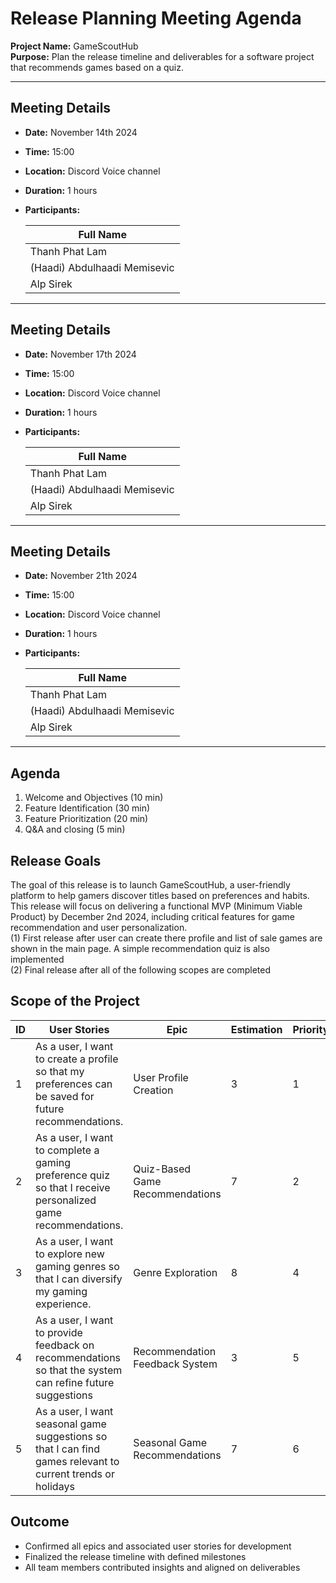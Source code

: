 # Release Planning Meeting Agenda

**Project Name:** GameScoutHub  
**Purpose:** Plan the release timeline and deliverables for a software project that recommends games based on a quiz.

---

## Meeting Details

- **Date:** November 14th 2024
- **Time:** 15:00
- **Location:** Discord Voice channel
- **Duration:** 1 hours
- **Participants:**

  | Full Name                    |
  | ---------------------------- |
  | Thanh Phat Lam               |
  | (Haadi) Abdulhaadi Memisevic |
  | Alp Sirek                    |

---


## Meeting Details

- **Date:** November 17th 2024
- **Time:** 15:00
- **Location:** Discord Voice channel
- **Duration:** 1 hours
- **Participants:**

  | Full Name                    |
  | ---------------------------- |
  | Thanh Phat Lam               |
  | (Haadi) Abdulhaadi Memisevic |
  | Alp Sirek                    |

---


## Meeting Details

- **Date:** November 21th 2024
- **Time:** 15:00
- **Location:** Discord Voice channel
- **Duration:** 1 hours
- **Participants:**

  | Full Name                    |
  | ---------------------------- |
  | Thanh Phat Lam               |
  | (Haadi) Abdulhaadi Memisevic |
  | Alp Sirek                    |

---


## Agenda

1. Welcome and Objectives (10 min)
2. Feature Identification (30 min)
3. Feature Prioritization (20 min)
4. Q&A and closing (5 min)

## Release Goals

The goal of this release is to launch GameScoutHub, a user-friendly platform to help gamers discover titles based on preferences and habits. This release will focus on delivering a functional MVP (Minimum Viable Product) by December 2nd 2024, including critical features for game recommendation and user personalization.  
(1) First release after user can create there profile and list of sale games are shown in the main page. A simple recommendation quiz is also implemented  
(2) Final release after all of the following scopes are completed

## Scope of the Project

| ID  | User Stories                                                                                                | Epic                            | Estimation | Priority |
| --- | ----------------------------------------------------------------------------------------------------------- | ------------------------------- | ---------- | -------- |
| 1   | As a user, I want to create a profile so that my preferences can be saved for future recommendations.       | User Profile Creation           | 3          | 1        |
| 2   | As a user, I want to complete a gaming preference quiz so that I receive personalized game recommendations. | Quiz-Based Game Recommendations | 7          | 2        |
| 3   | As a user, I want to explore new gaming genres so that I can diversify my gaming experience.                | Genre Exploration               | 8          | 4        |
| 4   | As a user, I want to provide feedback on recommendations so that the system can refine future suggestions   | Recommendation Feedback System  | 3          | 5        |
| 5   | As a user, I want seasonal game suggestions so that I can find games relevant to current trends or holidays | Seasonal Game Recommendations   | 7          | 6        |

## Outcome

- Confirmed all epics and associated user stories for development
- Finalized the release timeline with defined milestones
- All team members contributed insights and aligned on deliverables
